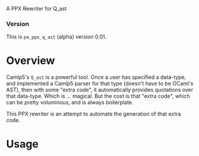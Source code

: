 A PPX Rewriter for Q_ast

### Version

This is ``pa_ppx_q_ast`` (alpha) version 0.01.

# Overview

Camlp5's `Q_ast` is a powerful tool.  Once a user has specified a
data-type, and implemented a Camlp5 parser for that type (doesn't have
to be OCaml's AST), then with some "extra code", it automatically
provides quotations over that data-type.  Which is ... magical.  But
the cost is that "extra code", which can be pretty voluminous, and is
always boilerplate.

This PPX rewriter is an attempt to automate the generation of that
extra code.

# Usage

